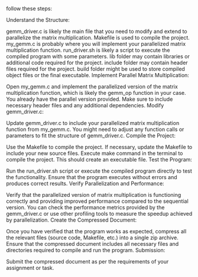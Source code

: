  follow these steps:

Understand the Structure:

gemm_driver.c is likely the main file that you need to modify and extend to parallelize the matrix multiplication.
Makefile is used to compile the project.
my_gemm.c is probably where you will implement your parallelized matrix multiplication function.
run_driver.sh is likely a script to execute the compiled program with some parameters.
lib folder may contain libraries or additional code required for the project.
include folder may contain header files required for the project.
build folder might be used to store compiled object files or the final executable.
Implement Parallel Matrix Multiplication:

Open my_gemm.c and implement the parallelized version of the matrix multiplication function, which is likely the gemm_op function in your case. You already have the parallel version provided.
Make sure to include necessary header files and any additional dependencies.
Modify gemm_driver.c:

Update gemm_driver.c to include your parallelized matrix multiplication function from my_gemm.c.
You might need to adjust any function calls or parameters to fit the structure of gemm_driver.c.
Compile the Project:

Use the Makefile to compile the project. If necessary, update the Makefile to include your new source files.
Execute make command in the terminal to compile the project. This should create an executable file.
Test the Program:

Run the run_driver.sh script or execute the compiled program directly to test the functionality.
Ensure that the program executes without errors and produces correct results.
Verify Parallelization and Performance:

Verify that the parallelized version of matrix multiplication is functioning correctly and providing improved performance compared to the sequential version.
You can check the performance metrics provided by the gemm_driver.c or use other profiling tools to measure the speedup achieved by parallelization.
Create the Compressed Document:

Once you have verified that the program works as expected, compress all the relevant files (source code, Makefile, etc.) into a single zip archive.
Ensure that the compressed document includes all necessary files and directories required to compile and run the program.
Submission:

Submit the compressed document as per the requirements of your assignment or task.